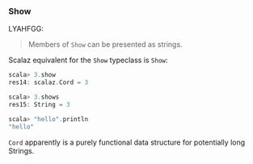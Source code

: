 
### Show

LYAHFGG:

> Members of `Show` can be presented as strings.

Scalaz equivalent for the `Show` typeclass is `Show`:

```scala
scala> 3.show
res14: scalaz.Cord = 3

scala> 3.shows
res15: String = 3

scala> "hello".println
"hello"
```

`Cord` apparently is a purely functional data structure for potentially long Strings.
